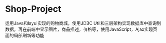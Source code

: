 # Shop-Project
运用Java和layui实现的购物商城，使用JDBC Util和三层架构实现数据库中查询到数据，再在前端中显示图片，商品描述，价格等，使用JavaScript，Ajax实现页面的局部刷新等功能
